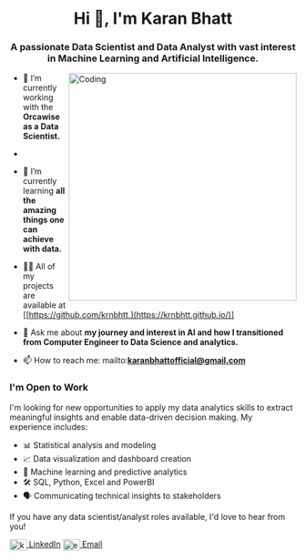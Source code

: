<h1 align="center">Hi 👋, I'm Karan Bhatt</h1>
<h3 align="center">A passionate Data Scientist and Data Analyst with vast interest in Machine Learning and Artificial Intelligence.</h3>
<img align="right" alt="Coding" width="400" src="https://digitalcreativemind.com/wp-content/uploads/2021/06/Analytics_amp_Data_Science.gif">

- 🔭 I’m currently working with the **Orcawise as a Data Scientist.**
- 
- 🌱 I’m currently learning **all the amazing things one can achieve with data.**

- 👨‍💻 All of my projects are available at [[https://github.com/krnbhtt.](https://krnbhtt.github.io/)]

- 💬 Ask me about **my journey and interest in AI and how I transitioned from Computer Engineer to Data Science and analytics.**

- 📫 How to reach me: mailto:**karanbhattofficial@gmail.com**

<!-- I'm Open to Work -->
<h3 align="left">I'm Open to Work</h3>

<p align="left">
  I'm looking for new opportunities to apply my data analytics skills to extract meaningful insights and enable data-driven decision making. My experience includes:
</p>

- 📊 Statistical analysis and modeling 
- 📈 Data visualization and dashboard creation
- 🧮 Machine learning and predictive analytics
- 🛠️ SQL, Python, Excel and PowerBI
- 🗣️ Communicating technical insights to stakeholders 

<p align="left">
  If you have any data scientist/analyst roles available, I'd love to hear from you!
</p>

<p align="left">
  <a href="https://www.linkedin.com/in/karanbhatt1/" target="blank"><img align="center" src="https://raw.githubusercontent.com/rahuldkjain/github-profile-readme-generator/master/src/images/icons/Social/linked-in-alt.svg" alt="karanbhatt" height="20" width="30" /> LinkedIn</a>
  <a href="mailto:karanbhattofficial@gmail.com" target="blank"><img align="center" src="https://upload.wikimedia.org/wikipedia/commons/4/4e/Mail_%28iOS%29.svg"  alt="email" height="20" width="30" /> Email</a>
</p>
<!--
**krnbhtt/krnbhtt** is a ✨ _special_ ✨ repository because its `README.md` (this file) appears on your GitHub profile.
- 🔭 I’m currently working on ...
- 🌱 I’m currently learning ...
- 👯 I’m looking to collaborate on ...
- 🤔 I’m looking for help with ...
- 💬 Ask me about ...
- 📫 How to reach me: ...
- 😄 Pronouns: ...
- ⚡ Fun fact: ...
-->
